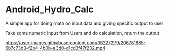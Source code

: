# Android_Hydro_Calc
A simple app for doing math on input data and giving specific output to user


Take some numeric  Input from Users and do calculation, return the output




https://user-images.githubusercontent.com/36227279/206781885-6b7c73d3-f2b4-4b0b-a3d0-d1cd3f47f232.mp4

